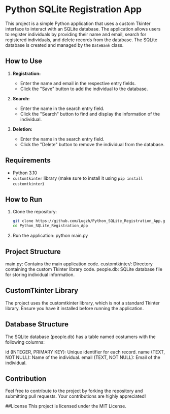 # Python SQLite Registration App

This project is a simple Python application that uses a custom Tkinter interface to interact with an SQLite database. The application allows users to register individuals by providing their name and email, search for registered individuals, and delete records from the database. The SQLite database is created and managed by the `DateBank` class.

## How to Use

1. **Registration:**
   - Enter the name and email in the respective entry fields.
   - Click the "Save" button to add the individual to the database.

2. **Search:**
   - Enter the name in the search entry field.
   - Click the "Search" button to find and display the information of the individual.

3. **Deletion:**
   - Enter the name in the search entry field.
   - Click the "Delete" button to remove the individual from the database.

## Requirements

- Python 3.10
- `customtkinter` library (make sure to install it using `pip install customtkinter`)

## How to Run

1. Clone the repository:

   ```bash
   git clone https://github.com/Lugzh/Python_SQLite_Registration_App.git
   cd Python_SQLite_Registration_App
   
2. Run the application:
   python main.py
   
## Project Structure
  main.py: Contains the main application code.
  customtkinter/: Directory containing the custom Tkinter library code.
  people.db: SQLite database file for storing individual information.
  
## CustomTkinter Library
  The project uses the customtkinter library, which is not a standard Tkinter library. Ensure you have it installed before running the application.

## Database Structure
  The SQLite database (people.db) has a table named costumers with the following columns:

  id (INTEGER, PRIMARY KEY): Unique identifier for each record.
  name (TEXT, NOT NULL): Name of the individual.
  email (TEXT, NOT NULL): Email of the individual.
  
## Contribution
  Feel free to contribute to the project by forking the repository and submitting pull requests. Your contributions are highly appreciated!

##License
  This project is licensed under the MIT License.

